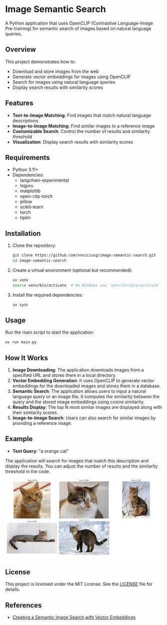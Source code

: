 # Image Semantic Search

A Python application that uses OpenCLIP (Contrastive Language-Image Pre-training) for semantic search of images based on natural language queries.

## Overview

This project demonstrates how to:

- Download and store images from the web
- Generate vector embeddings for images using OpenCLIP
- Search for images using natural language queries
- Display search results with similarity scores

## Features

- **Text-to-Image Matching**: Find images that match natural language descriptions
- **Image-to-Image Matching**: Find similar images to a reference image
- **Customizable Search**: Control the number of results and similarity threshold
- **Visualization**: Display search results with similarity scores

## Requirements

- Python 3.11+
- Dependencies:
  - langchain-experimental
  - loguru
  - matplotlib
  - open-clip-torch
  - pillow
  - scikit-learn
  - torch
  - tqdm

## Installation

1. Clone the repository:

   ```bash
   git clone https://github.com/vnniciusg/image-semantic-search.git
   cd image-semantic-search
   ```

2. Create a virtual environment (optional but recommended):

   ```bash
   uv venv
   source venv/bin/activate  # On Windows use `venv\Scripts\activate`
   ```

3. Install the required dependencies:

   ```bash
   uv sync
   ```

## Usage

Run the main script to start the application:

```bash
uv run main.py
```

## How It Works

1. **Image Downloading**: The application downloads images from a specified URL and stores them in a local directory.
2. **Vector Embedding Generation**: It uses OpenCLIP to generate vector embeddings for the downloaded images and stores them in a database.
3. **Semantic Search**: The application allows users to input a natural language query or an image file. It computes the similarity between the query and the stored image embeddings using cosine similarity.
4. **Results Display**: The top N most similar images are displayed along with their similarity scores.
5. **Image-to-Image Search**: Users can also search for similar images by providing a reference image.

## Example

- **Text Query**: "a orange cat"

The application will search for images that match this description and display the results. You can adjust the number of results and the similarity threshold in the code.

[![Text Query Result](assets/example.png)](assets/example.png)

## License

This project is licensed under the MIT License. See the [LICENSE](LICENSE) file for details.

## References

- [Creating a Semantic Image Search with Vector Embeddings](https://medium.com/data-science-collective/creating-a-semantic-image-search-with-vector-embeddings-499578c51cb2)
